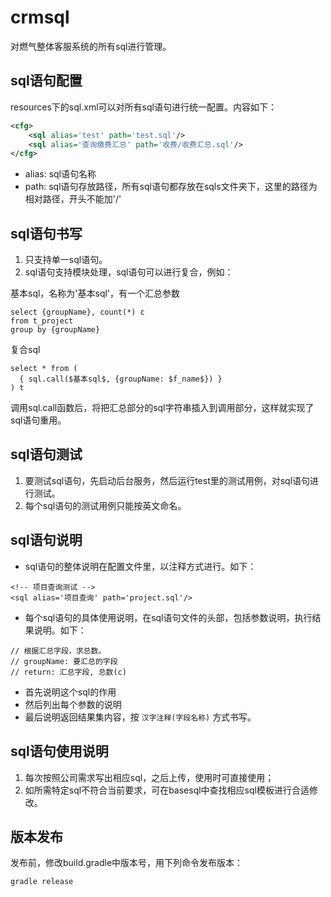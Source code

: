 # crmsql

对燃气整体客服系统的所有sql进行管理。

## sql语句配置

resources下的sql.xml可以对所有sql语句进行统一配置。内容如下：
```xml
<cfg>
	<sql alias='test' path='test.sql'/>
	<sql alias='查询缴费汇总' path='收费/收费汇总.sql'/>
</cfg>
```

- alias: sql语句名称
- path: sql语句存放路径，所有sql语句都存放在sqls文件夹下，这里的路径为相对路径，开头不能加'/'

## sql语句书写

1. 只支持单一sql语句。
2. sql语句支持模块处理，sql语句可以进行复合，例如：

 基本sql，名称为'基本sql'，有一个汇总参数
```
select {groupName}, count(*) c
from t_project
group by {groupName}
```

 复合sql
```
select * from (
  { sql.call($基本sql$, {groupName: $f_name$}) }
) t
```

调用sql.call函数后，将把汇总部分的sql字符串插入到调用部分，这样就实现了sql语句重用。

## sql语句测试

1. 要测试sql语句，先启动后台服务，然后运行test里的测试用例，对sql语句进行测试。
2. 每个sql语句的测试用例只能按英文命名。

## sql语句说明

- sql语句的整体说明在配置文件里，以注释方式进行。如下：

```
<!-- 项目查询测试 -->
<sql alias='项目查询' path='project.sql'/>
```

- 每个sql语句的具体使用说明，在sql语句文件的头部，包括参数说明，执行结果说明。如下：

```
// 根据汇总字段，求总数。
// groupName: 要汇总的字段
// return: 汇总字段, 总数(c)
```

  * 首先说明这个sql的作用
  * 然后列出每个参数的说明
  * 最后说明返回结果集内容，按 `汉字注释(字段名称)` 方式书写。

## sql语句使用说明

1. 每次按照公司需求写出相应sql，之后上传，使用时可直接使用；
2. 如所需特定sql不符合当前要求，可在basesql中查找相应sql模板进行合适修改。

## 版本发布

发布前，修改build.gradle中版本号，用下列命令发布版本：
```
gradle release
```
